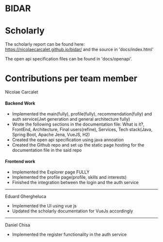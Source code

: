 # BIDAR

# Scholarly
The scholarly report can be found here: https://nicolaecarcalet.github.io/bidar/ and the source in 'docs/index.html'

The open api specification files can be found in 'docs/openapi'.

# Contributions per team member
Nicolae Carcalet  
#### Backend Work
* Implemented the main(fully), profile(fully), recommendation(fully) and auth service(Jwt generation and general architecture fully)
* Wrote the following sections in the documentation file: What is it?, FrontEnd, Architecture, Final users(refine), Services, Tech stack(Java, Spring Boot, Apache Jena, VueJS, H2)
* Created the open api specification using java annoation
* Created the Github repo and set up the static page hosting for the documentation file in the said repo
#### Frontend work
* Implemented the Explorer page FULLY
* Implemented the profile page(profile, skills and interests)
* Finished the integration between the login and the auth service

***
Eduard Ghergheluca
* Implemented the UI using vue js
* Updated the scholarly documentation for VueJs accordingly

***
Daniel Chisa
* Implemented the register functionality in the auth service
